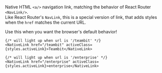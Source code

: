 Native HTML `<a/>` navigation link, matching the behavior of React Router `<NavLink/>`.  
Like React Router's `NavLink`, this is a special version of link, that adds styles when the `href` matches the current URL.

Use this when you want the browser's default behavior!

```tsx
{/* will light up when url is '/teambit' */}
<NativeLink href="/teambit" activeClass={styles.activeLink}>Teambit</NativeLink>

{/* will light up when url is '/enterprise' */}
<NativeLink href="/enterprise" activeClass={styles.activeLink}>enterprise</NativeLink>
```
